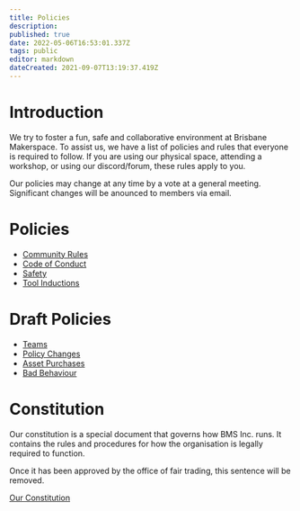 ```yaml
---
title: Policies
description: 
published: true
date: 2022-05-06T16:53:01.337Z
tags: public
editor: markdown
dateCreated: 2021-09-07T13:19:37.419Z
---
```


# Introduction
We try to foster a fun, safe and collaborative environment at Brisbane Makerspace. To assist us, we have a list of policies and rules that everyone is required to follow. If you are using our physical space, attending a workshop, or using our discord/forum, these rules apply to you.

Our policies may change at any time by a vote at a general meeting. Significant changes will be anounced to members via email.

# Policies
- [Community Rules](/policies/communityrules)
- [Code of Conduct](/policies/codeofconduct)
- [Safety](/policies/safety)
- [Tool Inductions](/policies/inductions)

# Draft Policies
- [Teams](/policies/teams)
- [Policy Changes](/policies/policy-changes)
- [Asset Purchases](/policies/asset-purchases)
- [Bad Behaviour](/policies/bad-behaviour)

# Constitution
Our constitution is a special document that governs how BMS Inc. runs. It contains the rules and procedures for how the organisation is legally required to function.

Once it has been approved by the office of fair trading, this sentence will be removed.

[Our Constitution](/policies/constitution)
